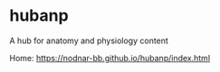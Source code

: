 # hubanp
A hub for anatomy and physiology content

Home:
https://nodnar-bb.github.io/hubanp/index.html 
